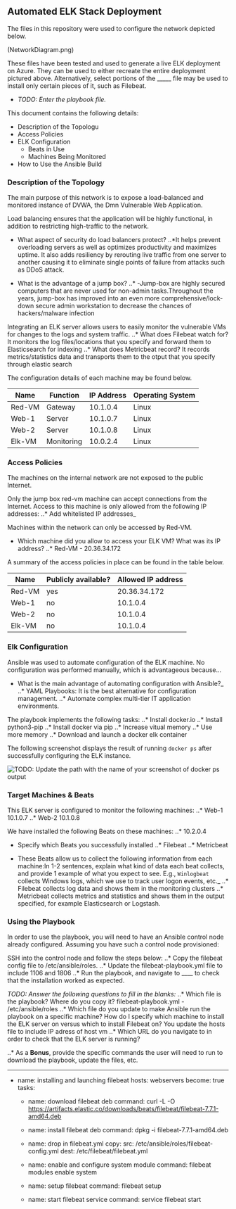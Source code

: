 ## Automated ELK Stack Deployment

The files in this repository were used to configure the network depicted below.

(NetworkDiagram.png)

These files have been tested and used to generate a live ELK deployment on Azure. They can be used to either recreate the entire deployment pictured above. Alternatively, select portions of the _____ file may be used to install only certain pieces of it, such as Filebeat.

  - _TODO: Enter the playbook file._

This document contains the following details:
- Description of the Topologu
- Access Policies
- ELK Configuration
  - Beats in Use
  - Machines Being Monitored
- How to Use the Ansible Build


### Description of the Topology

The main purpose of this network is to expose a load-balanced and monitored instance of DVWA, the Dmn Vulnerable Web Application.

Load balancing ensures that the application will be highly functional, in addition to restricting high-traffic to the network.
 * What aspect of security do load balancers protect? 
..*It helps prevent overloading servers as well as optimizes productivity and maximizes uptime. It also adds resiliency by rerouting live traffic from one server to another causing it to eliminate single points of failure from attacks such as DDoS attack.

 * What is the advantage of a jump box?
..* -Jump-box are highly secured computers that are never used for non-admin tasks.Throughout the years, jump-box has improved into an even more comprehensive/lock-down secure admin workstation to decrease the chances of hackers/malware infection

Integrating an ELK server allows users to easily monitor the vulnerable VMs for changes to the logs and system traffic.
..* What does Filebeat watch for?
It monitors the log files/locations that you specify and forward them to Elasticsearch for indexing
..* What does Metricbeat record?
It records metrics/statistics data and transports them to the otput that you specify through elastic search

The configuration details of each machine may be found below.

| Name   | Function   | IP Address | Operating System |
|--------|------------|------------|------------------|
| Red-VM | Gateway    | 10.1.0.4   | Linux            |
| Web-1  | Server     | 10.1.0.7   | Linux            |
| Web-2  | Server     | 10.1.0.8   | Linux            |
| Elk-VM | Monitoring | 10.0.2.4   | Linux            |

### Access Policies

The machines on the internal network are not exposed to the public Internet. 

Only the jump box red-vm machine can accept connections from the Internet. Access to this machine is only allowed from the following IP addresses:
..* Add whitelisted IP addresses_

Machines within the network can only be accessed by Red-VM.
* Which machine did you allow to access your ELK VM? What was its IP address?
..* Red-VM - 20.36.34.172

A summary of the access policies in place can be found in the table below.

| Name   | Publicly available? | Allowed IP address |
|--------|---------------------|--------------------|
| Red-VM | yes                 | 20.36.34.172       |
| Web-1  | no                  | 10.1.0.4           |
| Web-2  | no                  | 10.1.0.4           |
| Elk-VM | no                  | 10.1.0.4           |

### Elk Configuration

Ansible was used to automate configuration of the ELK machine. No configuration was performed manually, which is advantageous because...
* What is the main advantage of automating configuration with Ansible?_
..* YAML Playbooks: It is the best alternative for configuration management.
..* Automate complex multi-tier IT application environments.

The playbook implements the following tasks:
..* Install docker.io
..* Install python3-pip
..* Install docker via pip
..* Increase vitual memory
..* Use more memory
..* Download and launch a docker elk container


The following screenshot displays the result of running `docker ps` after successfully configuring the ELK instance.

![TODO: Update the path with the name of your screenshot of docker ps output](Images/docker_ps_output.png)

### Target Machines & Beats
This ELK server is configured to monitor the following machines:
..* Web-1 10.1.0.7
..* Web-2 10.1.0.8

We have installed the following Beats on these machines:
..* 10.2.0.4
* Specify which Beats you successfully installed
..* Filebeat
..* Metricbeat

* These Beats allow us to collect the following information from each machine:In 1-2 sentences, explain what kind of data each beat collects, and provide 1 example of what you expect to see. E.g., `Winlogbeat` collects Windows logs, which we use to track user logon events, etc._
..* Filebeat collects log data and shows them in the monitoring clusters
..* Metricbeat collects metrics and statistics and shows them in the output specified, for example Elasticsearch or Logstash.

### Using the Playbook
In order to use the playbook, you will need to have an Ansible control node already configured. Assuming you have such a control node provisioned: 

SSH into the control node and follow the steps below:
..* Copy the filebeat config file to /etc/ansible/roles.
..* Update the filebeat-playbook.yml file to include 1106 and 1806
..* Run the playbook, and navigate to ____ to check that the installation worked as expected.

_TODO: Answer the following questions to fill in the blanks:_
..* Which file is the playbook? Where do you copy it?
filebeat-playbook.yml - /etc/ansible/roles
..* Which file do you update to make Ansible run the playbook on a specific machine? How do I specify which machine to install the ELK server on versus which to install Filebeat on?
You update the hosts file to include IP adress of host vm
..* Which URL do you navigate to in order to check that the ELK server is running?

..* As a **Bonus**, provide the specific commands the user will need to run to download the playbook, update the files, etc.

---
  - name: installing and launching filebeat
	   hosts: webservers
       become: true
       tasks:

	   - name: download filebeat deb
  	     command: curl -L -O https://artifacts.elastic.co/downloads/beats/filebeat/filebeat-7.7.1-amd64.deb

	   - name: install filebeat deb
  	     command: dpkg -i filebeat-7.7.1-amd64.deb

	   - name: drop in filebeat.yml
  	     copy:
   	       src: /etc/ansible/roles/filebeat-config.yml
   	       dest: /etc/filebeat/filebeat.yml

	   - name: enable and configure system module
  	     command: filebeat modules enable system

	   - name: setup filebeat
  	     command: filebeat setup

	   - name: start filebeat service
  	    command: service filebeat start
